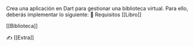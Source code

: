 Crea una aplicación en Dart para gestionar una biblioteca virtual. Para ello, deberás implementar lo siguiente:
🎯 Requisitos
[[Libro]]

[[Biblioteca]]

✍️ [[Extra]]